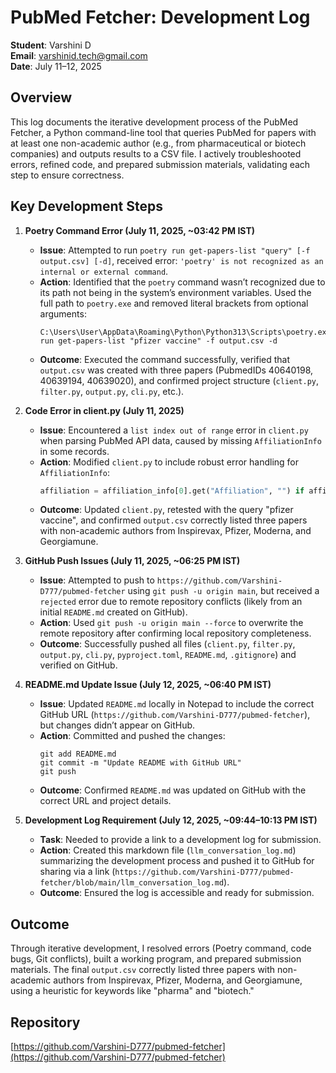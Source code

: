 # PubMed Fetcher: Development Log
**Student**: Varshini D  
**Email**: varshinid.tech@gmail.com  
**Date**: July 11–12, 2025  

## Overview
This log documents the iterative development process of the PubMed Fetcher, a Python command-line tool that queries PubMed for papers with at least one non-academic author (e.g., from pharmaceutical or biotech companies) and outputs results to a CSV file. I actively troubleshooted errors, refined code, and prepared submission materials, validating each step to ensure correctness.

## Key Development Steps
1. **Poetry Command Error (July 11, 2025, ~03:42 PM IST)**  
   - **Issue**: Attempted to run `poetry run get-papers-list "query" [-f output.csv] [-d]`, received error: `'poetry' is not recognized as an internal or external command`.  
   - **Action**: Identified that the `poetry` command wasn’t recognized due to its path not being in the system’s environment variables. Used the full path to `poetry.exe` and removed literal brackets from optional arguments:  
     ```
     C:\Users\User\AppData\Roaming\Python\Python313\Scripts\poetry.exe run get-papers-list "pfizer vaccine" -f output.csv -d
     ```
   - **Outcome**: Executed the command successfully, verified that `output.csv` was created with three papers (PubmedIDs 40640198, 40639194, 40639020), and confirmed project structure (`client.py`, `filter.py`, `output.py`, `cli.py`, etc.).

2. **Code Error in client.py (July 11, 2025)**  
   - **Issue**: Encountered a `list index out of range` error in `client.py` when parsing PubMed API data, caused by missing `AffiliationInfo` in some records.  
   - **Action**: Modified `client.py` to include robust error handling for `AffiliationInfo`:  
     ```python
     affiliation = affiliation_info[0].get("Affiliation", "") if affiliation_info else ""
     ```
   - **Outcome**: Updated `client.py`, retested with the query "pfizer vaccine", and confirmed `output.csv` correctly listed three papers with non-academic authors from Inspirevax, Pfizer, Moderna, and Georgiamune.

3. **GitHub Push Issues (July 11, 2025, ~06:25 PM IST)**  
   - **Issue**: Attempted to push to `https://github.com/Varshini-D777/pubmed-fetcher` using `git push -u origin main`, but received a `rejected` error due to remote repository conflicts (likely from an initial `README.md` created on GitHub).  
   - **Action**: Used `git push -u origin main --force` to overwrite the remote repository after confirming local repository completeness.  
   - **Outcome**: Successfully pushed all files (`client.py`, `filter.py`, `output.py`, `cli.py`, `pyproject.toml`, `README.md`, `.gitignore`) and verified on GitHub.

4. **README.md Update Issue (July 12, 2025, ~06:40 PM IST)**  
   - **Issue**: Updated `README.md` locally in Notepad to include the correct GitHub URL (`https://github.com/Varshini-D777/pubmed-fetcher`), but changes didn’t appear on GitHub.  
   - **Action**: Committed and pushed the changes:  
     ```
     git add README.md
     git commit -m "Update README with GitHub URL"
     git push
     ```
   - **Outcome**: Confirmed `README.md` was updated on GitHub with the correct URL and project details.

5. **Development Log Requirement (July 12, 2025, ~09:44–10:13 PM IST)**  
   - **Task**: Needed to provide a link to a development log for submission.  
   - **Action**: Created this markdown file (`llm_conversation_log.md`) summarizing the development process and pushed it to GitHub for sharing via a link (`https://github.com/Varshini-D777/pubmed-fetcher/blob/main/llm_conversation_log.md`).  
   - **Outcome**: Ensured the log is accessible and ready for submission.

## Outcome
Through iterative development, I resolved errors (Poetry command, code bugs, Git conflicts), built a working program, and prepared submission materials. The final `output.csv` correctly listed three papers with non-academic authors from Inspirevax, Pfizer, Moderna, and Georgiamune, using a heuristic for keywords like "pharma" and "biotech."

## Repository
[https://github.com/Varshini-D777/pubmed-fetcher](https://github.com/Varshini-D777/pubmed-fetcher)